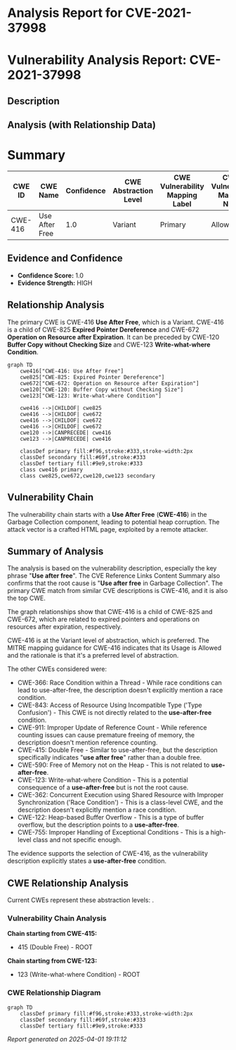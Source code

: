 # Analysis Report for CVE-2021-37998

# Vulnerability Analysis Report: CVE-2021-37998

## Description



## Analysis (with Relationship Data)

# Summary
| CWE ID | CWE Name | Confidence | CWE Abstraction Level | CWE Vulnerability Mapping Label | CWE-Vulnerability Mapping Notes |
|---|---|---|---|---|---|
| CWE-416 | Use After Free | 1.0 | Variant | Primary | Allowed |

## Evidence and Confidence

*   **Confidence Score:** 1.0
*   **Evidence Strength:** HIGH

## Relationship Analysis
The primary CWE is CWE-416 **Use After Free**, which is a Variant. CWE-416 is a child of CWE-825 **Expired Pointer Dereference** and CWE-672 **Operation on Resource after Expiration**. It can be preceded by CWE-120 **Buffer Copy without Checking Size** and CWE-123 **Write-what-where Condition**.

```mermaid
graph TD
    cwe416["CWE-416: Use After Free"]
    cwe825["CWE-825: Expired Pointer Dereference"]
    cwe672["CWE-672: Operation on Resource after Expiration"]
    cwe120["CWE-120: Buffer Copy without Checking Size"]
    cwe123["CWE-123: Write-what-where Condition"]

    cwe416 -->|CHILDOF| cwe825
    cwe416 -->|CHILDOF| cwe672
    cwe416 -->|CHILDOF| cwe672
    cwe416 -->|CHILDOF| cwe672
    cwe120 -->|CANPRECEDE| cwe416
    cwe123 -->|CANPRECEDE| cwe416
    
    classDef primary fill:#f96,stroke:#333,stroke-width:2px
    classDef secondary fill:#69f,stroke:#333
    classDef tertiary fill:#9e9,stroke:#333
    class cwe416 primary
    class cwe825,cwe672,cwe120,cwe123 secondary
```

## Vulnerability Chain
The vulnerability chain starts with a **Use After Free** (**CWE-416**) in the Garbage Collection component, leading to potential heap corruption. The attack vector is a crafted HTML page, exploited by a remote attacker.

## Summary of Analysis
The analysis is based on the vulnerability description, especially the key phrase "**Use after free**". The CVE Reference Links Content Summary also confirms that the root cause is "**Use after free** in Garbage Collection". The primary CWE match from similar CVE descriptions is CWE-416, and it is also the top CWE.

The graph relationships show that CWE-416 is a child of CWE-825 and CWE-672, which are related to expired pointers and operations on resources after expiration, respectively.

CWE-416 is at the Variant level of abstraction, which is preferred. The MITRE mapping guidance for CWE-416 indicates that its Usage is Allowed and the rationale is that it's a preferred level of abstraction.

The other CWEs considered were:

*   CWE-366: Race Condition within a Thread - While race conditions can lead to use-after-free, the description doesn't explicitly mention a race condition.
*   CWE-843: Access of Resource Using Incompatible Type ('Type Confusion') - This CWE is not directly related to the **use-after-free** condition.
*   CWE-911: Improper Update of Reference Count - While reference counting issues can cause premature freeing of memory, the description doesn't mention reference counting.
*   CWE-415: Double Free - Similar to use-after-free, but the description specifically indicates "**use after free**" rather than a double free.
*   CWE-590: Free of Memory not on the Heap - This is not related to **use-after-free**.
*   CWE-123: Write-what-where Condition - This is a potential consequence of a **use-after-free** but is not the root cause.
*   CWE-362: Concurrent Execution using Shared Resource with Improper Synchronization ('Race Condition') - This is a class-level CWE, and the description doesn't explicitly mention a race condition.
*   CWE-122: Heap-based Buffer Overflow - This is a type of buffer overflow, but the description points to a **use-after-free**.
*   CWE-755: Improper Handling of Exceptional Conditions - This is a high-level class and not specific enough.

The evidence supports the selection of CWE-416, as the vulnerability description explicitly states a **use-after-free** condition.


## CWE Relationship Analysis

Current CWEs represent these abstraction levels: .


### Vulnerability Chain Analysis

**Chain starting from CWE-415:**
- 415 (Double Free) - ROOT


**Chain starting from CWE-123:**
- 123 (Write-what-where Condition) - ROOT



### CWE Relationship Diagram

```mermaid
graph TD
    classDef primary fill:#f96,stroke:#333,stroke-width:2px
    classDef secondary fill:#69f,stroke:#333
    classDef tertiary fill:#9e9,stroke:#333
```



*Report generated on 2025-04-01 19:11:12*
